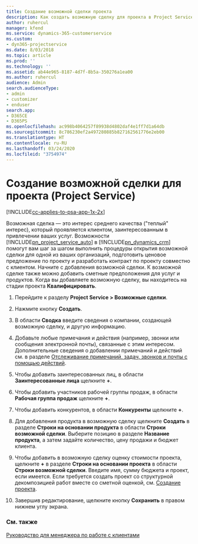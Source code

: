 ```yaml
---
title: Создание возможной сделки проекта
description: Как создать возможную сделку для проекта в Project Service
author: ruhercul
manager: kfend
ms.service: dynamics-365-customerservice
ms.custom:
- dyn365-projectservice
ms.date: 8/03/2018
ms.topic: article
ms.prod: ''
ms.technology: ''
ms.assetid: ab44e965-8187-4d7f-8b5a-350276a1ea00
ms.author: ruhercul
audience: Admin
search.audienceType:
- admin
- customizer
- enduser
search.app:
- D365CE
- D365PS
ms.openlocfilehash: ac998b4064257f89938d4802daf4e1ff7d1a64db
ms.sourcegitcommit: 8c786230ef2a497280885b827162561776e2eb00
ms.translationtype: HT
ms.contentlocale: ru-RU
ms.lasthandoff: 03/24/2020
ms.locfileid: "3754974"
---
```

# <a name="create-a-project-opportunity-project-service"></a>Создание возможной сделки для проекта (Project Service)

[!INCLUDE[cc-applies-to-psa-app-1x-2x](../includes/cc-applies-to-psa-app-1x-2x.md)]

Возможная сделка — это интерес среднего качества ("теплый" интерес), который проявляется клиентом, заинтересованным в привлечении ваших услуг. Возможности [!INCLUDE[pn_project_service_auto](../includes/pn-project-service-auto.md)] в [!INCLUDE[pn_dynamics_crm](../includes/pn-dynamics-crm.md)] помогут вам шаг за шагом выполнить процедуры открытия возможной сделки для одной из ваших организаций, подготовить ценовое предложение по проекту и разработать контракт по проекту совместно с клиентом. Начните с добавления возможной сделки. К возможной сделке также можно добавить сметные предположения для услуг и продуктов. Когда вы добавляете возможную сделку, вы находитесь на стадии проекта **Квалифицировать**.  
  
1.  Перейдите к разделу **Project Service > Возможные сделки**.  
  
2.  Нажмите кнопку **Создать**.  
  
3.  В области **Сводка** введите сведения о компании, создающей возможную сделку, и другую информацию.  
  
4.  Добавьте любые примечания и действия (например, звонки или сообщения электронной почты), связанные с этим интересом. Дополнительные сведения о добавлении примечаний и действий см. в разделе [Отслеживание примечаний, задач, звонков и почты с помощью действий](../basics/work-with-activities.md).  
  
5.  Чтобы добавить заинтересованных лиц, в области **Заинтересованные лица** щелкните **+**.  
  
6.  Чтобы добавить участников рабочей группы продаж, в области **Рабочая группа продаж** щелкните **+**.  
  
7.  Чтобы добавить конкурентов, в области **Конкуренты** щелкните **+**.  
  
8.  Для добавления продукта в возможную сделку щелкните **Создать** в разделе **Строки на основании продукта** в области **Строки возможной сделки**. Выберите позицию в разделе **Название продукта**, а затем задайте количество, цену продажи и бюджет клиента.  
  
9. Чтобы добавить в возможную сделку оценку стоимости проекта, щелкните **+** в разделе **Строки на основании проекта** в области **Строки возможной сделки**. Введите имя, сумму бюджета и проект, если имеется. Если требуется создать проект со структурной декомпозицией работ вместе со сметной оценкой, см. [Создание проекта](../project-service/create-project.md).  
  
10. Завершив редактирование, щелкните кнопку **Сохранить** в правом нижнем углу экрана.  
  
### <a name="see-also"></a>См. также  
 [Руководство для менеджера по работе с клиентами](../project-service/account-manager-guide.md)
